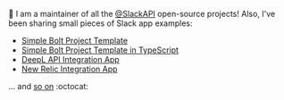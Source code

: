 👋 I am a maintainer of all the [@SlackAPI](http://github.com/slackapi) open-source projects! Also, I've been sharing small pieces of Slack app examples:
* [Simple Bolt Project Template](https://github.com/seratch/bolt-starter)
* [Simple Bolt Project Template in TypeScript](https://github.com/seratch/bolt-starter-ts)
* [DeepL API Integration App](https://github.com/seratch/deepl-for-slack)
* [New Relic Integration App](https://github.com/seratch/new-relic-dashboard-in-slack)

... and [so on](https://github.com/seratch?tab=repositories&q=slack&type=source) :octocat:
